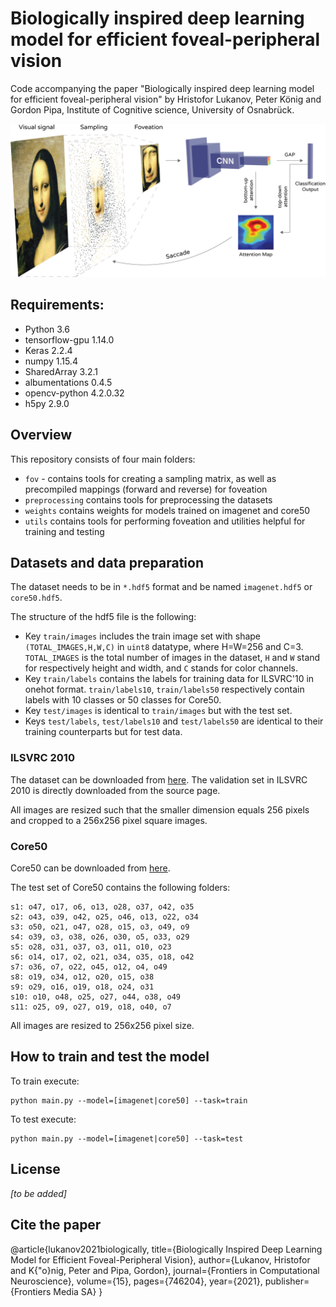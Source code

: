 # Biologically inspired deep learning model for efficient foveal-peripheral vision

Code accompanying the paper "Biologically inspired deep learning model for efficient foveal-peripheral vision" by Hristofor Lukanov, Peter König and Gordon Pipa, Institute of Cognitive science, University of Osnabrück.

![](https://raw.githubusercontent.com/hlukanov/fovperi/main/readme_images/model.png)

## Requirements:
- Python 3.6
- tensorflow-gpu 1.14.0
- Keras 2.2.4
- numpy 1.15.4
- SharedArray 3.2.1
- albumentations 0.4.5
- opencv-python 4.2.0.32
- h5py 2.9.0

## Overview

This repository consists of four main folders:
- `fov` - contains tools for creating a sampling matrix, as well as precompiled mappings (forward and reverse) for foveation
- `preprocessing` contains tools for preprocessing the datasets
- `weights` contains weights for models trained on imagenet and core50
- `utils` contains tools for performing foveation and utilities helpful for training and testing

## Datasets and data preparation
The dataset needs to be in `*.hdf5` format and be named `imagenet.hdf5` or `core50.hdf5`.

The structure of the hdf5 file is the following:
- Key `train/images` includes the train image set with shape `(TOTAL_IMAGES,H,W,C)` in `uint8` datatype, where H=W=256 and C=3.
`TOTAL_IMAGES` is the total number of images in the dataset, `H` and `W` stand for respectively height and width, and `C` stands for color channels.
- Key `train/labels` contains the labels for training data for ILSVRC'10 in onehot format. `train/labels10`, `train/labels50` respectively contain labels with 10 classes or 50 classes for Core50.
- Key `test/images` is identical to `train/images` but with the test set.
- Keys `test/labels`, `test/labels10` and `test/labels50` are identical to their training counterparts but for test data.

### ILSVRC 2010
The dataset can be downloaded from [here](https://www.image-net.org/challenges/LSVRC/2010/index.php "here"). The validation set in ILSVRC 2010 is directly downloaded from the source page.

All images are resized such that the smaller dimension equals 256 pixels and cropped to a 256x256 pixel square images.

### Core50
Core50 can be downloaded from [here](https://vlomonaco.github.io/core50/ "here").

The test set of Core50 contains the following folders:
```
s1: o47, o17, o6, o13, o28, o37, o42, o35
s2: o43, o39, o42, o25, o46, o13, o22, o34
s3: o50, o21, o47, o28, o15, o3, o49, o9
s4: o39, o3, o38, o26, o30, o5, o33, o29
s5: o28, o31, o37, o3, o11, o10, o23
s6: o14, o17, o2, o21, o34, o35, o18, o42
s7: o36, o7, o22, o45, o12, o4, o49
s8: o19, o34, o12, o20, o15, o38
s9: o29, o16, o19, o18, o24, o31
s10: o10, o48, o25, o27, o44, o38, o49
s11: o25, o9, o27, o19, o18, o40, o7
```

All images are resized to 256x256 pixel size.

## How to train and test the model

To train execute:
```
python main.py --model=[imagenet|core50] --task=train
```

To test execute:
```
python main.py --model=[imagenet|core50] --task=test
```

## License
*[to be added]*

## Cite the paper
@article{lukanov2021biologically,
  title={Biologically Inspired Deep Learning Model for Efficient Foveal-Peripheral Vision},
  author={Lukanov, Hristofor and K{\"o}nig, Peter and Pipa, Gordon},
  journal={Frontiers in Computational Neuroscience},
  volume={15},
  pages={746204},
  year={2021},
  publisher={Frontiers Media SA}
}
